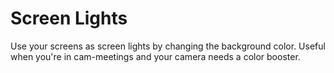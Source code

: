 # Screen Lights

Use your screens as screen lights by changing the background color.
Useful when you're in cam-meetings and your camera needs a color booster.
